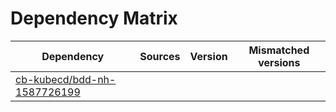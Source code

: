 # Dependency Matrix

Dependency | Sources | Version | Mismatched versions
---------- | ------- | ------- | -------------------
[cb-kubecd/bdd-nh-1587726199](https://github.com/cb-kubecd/bdd-nh-1587726199.git) |  | []() | 
